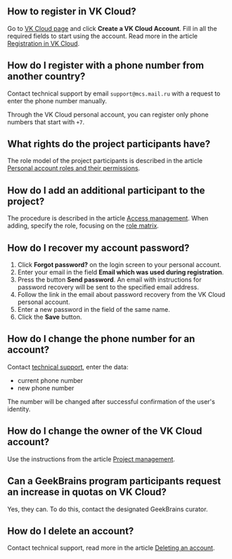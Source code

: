 ## How to register in VK Cloud?

Go to [VK Cloud page](https://cloud.vk.com/en/) and click **Create a VK Cloud Account**. Fill in all the required fields to start using the account. Read more in the article [Registration in VK Cloud](/en/additionals/start/account-registration).

## How do I register with a phone number from another country?

Contact technical support by email `support@mcs.mail.ru` with a request to enter the phone number manually.

<warn>

Through the VK Cloud personal account, you can register only phone numbers that start with `+7`.

</warn>

## What rights do the project participants have?

The role model of the project participants is described in the article [Personal account roles and their permissions](../../account/concepts/rolesandpermissions).

## How do I add an additional participant to the project?

The procedure is described in the article [Access management](../instructions/project-settings/access-manage#inviting_a_new_member_to_the_project). When adding, specify the role, focusing on the [role matrix](../concepts/rolesandpermissions/).

## How do I recover my account password?

1. Click **Forgot password?** on the login screen to your personal account.
1. Enter your email in the field **Email which was used during registration**.
1. Press the button **Send password**. An email with instructions for password recovery will be sent to the specified email address.
1. Follow the link in the email about password recovery from the VK Cloud personal account.
1. Enter a new password in the field of the same name.
1. Click the **Save** button.

## How do I change the phone number for an account?

Contact [technical support](/en/contacts/), enter the data:

- current phone number
- new phone number

The number will be changed after successful confirmation of the user's identity.

## How do I change the owner of the VK Cloud account?

Use the instructions from the article [Project management](../instructions/project-settings/manage#change_of_the_project_owner).

## Can a GeekBrains program participants request an increase in quotas on VK Cloud?

Yes, they can. To do this, contact the designated GeekBrains curator.

## How do I delete an account?

Contact technical support, read more in the article [Deleting an account](../use-cases/account-delete/).
